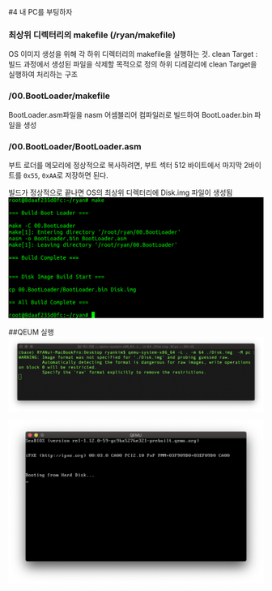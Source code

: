 #4 내 PC를 부팅하자 

### 최상위 디렉터리의 makefile  (/ryan/makefile)
OS 이미지 생성을 위해 각 하위 디렉터리의 makefile을 실행하는 것. 
clean Target : 빌드 과정에서 생성된 파일을 삭제할 목적으로 정의 
                하위 디레겉리에 clean Target을 실행하여 처리하는 구조 
                

### /00.BootLoader/makefile 
BootLoader.asm파일을 nasm 어셈블리어 컴파일러로 빌드하여 BootLoader.bin 파일을 생성

### /00.BootLoader/BootLoader.asm
부트 로더를 메모리에 정상적으로 복사하려면, 부트 섹터 512 바이트에서 마지막 2바이트를 `0x55`, `0xAA`로 저장하면 된다. 



빌드가 정상적으로 끝나면 OS의 최상위 디렉터리에 Disk.img 파일이 생성됨 
<img src="./img/make.png" title="make"></img><br/>


##QEUM 실행 
<img src="./img/qemu local.png" title="qemu local"></img><br/>


<img src="./img/qemu exe.png" title="qemu exe"></img><br/>


